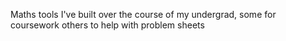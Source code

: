Maths tools I've built over the course of my undergrad, some for coursework others to help with problem sheets
